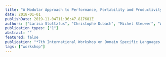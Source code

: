 ```yaml
---
title: "A Modular Approach to Performance, Portability and Productivity for 3D Wave Models "
date: 2018-01-01
publishDate: 2019-11-04T11:36:47.817681Z
authors: ["Larisa Stoltzfus", "Christophe Dubach", "Michel Steuwer", "Alan Gray", "Stephan Bilbao"]
publication_types: ["1"]
abstract: ""
featured: false
publication: "*7th International Workshop on Domain Specific Languages and High-level Frameworks for High Performance Computing*"
tags: ["workshop"]
---
```


